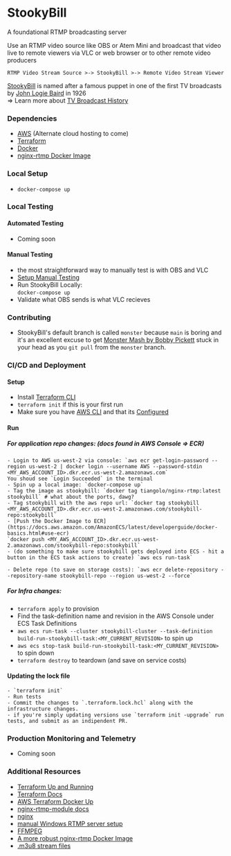 # StookyBill
A foundational RTMP broadcasting server

Use an RTMP video source like OBS or Atem Mini
and broadcast that video live to remote viewers via VLC or web browser
or to other remote video producers

`RTMP Video Stream Source >-> StookyBill >-> Remote Video Stream Viewer`

[StookyBill](https://en.wikipedia.org/wiki/Stooky_Bill) is named after a famous puppet in one of the first TV broadcasts by [John Logie Baird](https://en.wikipedia.org/wiki/John_Logie_Baird) in 1926  
=> Learn more about [TV Broadcast History](https://en.wikipedia.org/wiki/History_of_television)

### Dependencies

  - [AWS](https://aws.amazon.com/) (Alternate cloud hosting to come)
  - [Terraform](https://www.terraform.io/)
  - [Docker](https://www.docker.com/)
  - [nginx-rtmp Docker Image](https://hub.docker.com/r/tiangolo/nginx-rtmp/)

### Local Setup

  -  `docker-compose up`

### Local Testing
  #### Automated Testing

  - Coming soon

  #### Manual Testing
  - the most straightforward way to manually test is with OBS and VLC
  - [Setup Manual Testing](docs/manual_testing.md)
  - Run StookyBill Locally:  
  `docker-compose up`
  - Validate what OBS sends is what VLC recieves

### Contributing

  - StookyBill's default branch is called `monster` because `main` is boring and it's an excellent excuse to get [Monster Mash by Bobby Pickett](https://youtu.be/SOFCQ2bfmHw) stuck in your head as you `git pull` from the `monster` branch.

### CI/CD and Deployment

  #### Setup
  - Install [Terraform CLI](https://learn.hashicorp.com/tutorials/terraform/install-cli?in=terraform/aws-get-started)
  - `terraform init` if this is your first run
  - Make sure you have [AWS CLI](https://docs.aws.amazon.com/cli/latest/userguide/install-cliv2.html) and that its [Configured](https://docs.aws.amazon.com/cli/latest/userguide/cli-configure-quickstart.html#cli-configure-quickstart-region)

  #### Run

  ##### For application repo changes: (docs found in AWS Console => ECR)
    - Login to AWS us-west-2 via console: `aws ecr get-login-password --region us-west-2 | docker login --username AWS --password-stdin <MY_AWS_ACCOUNT_ID>.dkr.ecr.us-west-2.amazonaws.com`
    You shoud see `Login Succeeded` in the terminal
    - Spin up a local image: `docker-compose up`
    - Tag the image as stookybill: `docker tag tiangolo/nginx-rtmp:latest stookybill` # what about the ports, dawg?
    - Tag stookybill with the aws repo url: `docker tag stookybill <MY_AWS_ACCOUNT_ID>.dkr.ecr.us-west-2.amazonaws.com/stookybill-repo:stookybill`
    - [Push the Docker Image to ECR](https://docs.aws.amazon.com/AmazonECS/latest/developerguide/docker-basics.html#use-ecr)
    `docker push <MY_AWS_ACCOUNT_ID>.dkr.ecr.us-west-2.amazonaws.com/stookybill-repo:stookybill`
    - (do something to make sure stookybill gets deployed into ECS - hit a button in the ECS task actions to create) `aws ecs run-task`

    - Delete repo (to save on storage costs): `aws ecr delete-repository --repository-name stookybill-repo --region us-west-2 --force`

  ##### For Infra changes:

  - `terraform apply` to provision 
  - Find the task-definition name and revision in the AWS Console under ECS Task Definitions
  - `aws ecs run-task --cluster stookybill-cluster --task-definition build-run-stookybill-task:<MY_CURRENT_REVISION>` to spin up
  - `aws ecs stop-task build-run-stookybill-task:<MY_CURRENT_REVISION>` to spin down
  - `terraform destroy` to teardown (and save on service costs)

  #### Updating the lock file

    - `terraform init`
    - Run tests
    - Commit the changes to `.terraform.lock.hcl` along with the infrastructure changes.
    - if you're simply updating versions use `terraform init -upgrade` run tests, and submit as an indipendent PR.

### Production Monitoring and Telemetry

  - Coming soon

### Additional Resources

  - [Terraform Up and Running](https://www.amazon.com/Terraform-Running-Writing-Infrastructure-Code/dp/1492046906)
  - [Terraform Docs](https://www.terraform.io/docs/language/index.html)
  - [AWS Terraform Docker Up](https://medium.com/avmconsulting-blog/how-to-deploy-a-dockerised-node-js-application-on-aws-ecs-with-terraform-3e6bceb48785)
  - [nginx-rtmp-module docs](https://github.com/arut/nginx-rtmp-module/wiki/Directives)
  - [nginx](https://www.nginx.com/)
  - [manual Windows RTMP server setup](https://www.youtube.com/watch?v=n-EdUHNK9UI)
  - [FFMPEG](https://www.ffmpeg.org/)
  - [A more robust nginx-rtmp Docker Image](https://github.com/alfg/docker-nginx-rtmp)
  - [.m3u8 stream files](https://en.wikipedia.org/wiki/M3U)